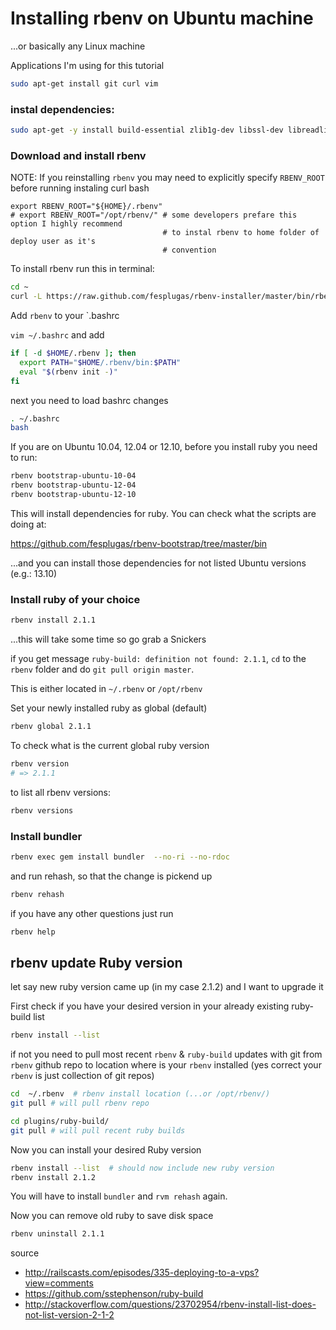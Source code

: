 # Installing rbenv on Ubuntu machine

...or basically any Linux machine

Applications I'm using for this tutorial

```bash
sudo apt-get install git curl vim
```

### instal dependencies:

```bash
sudo apt-get -y install build-essential zlib1g-dev libssl-dev libreadline-gplv2-dev
```

### Download and install rbenv 

NOTE: If you reinstalling `rbenv` you may need to explicitly specify `RBENV_ROOT` before running instaling curl bash

```
export RBENV_ROOT="${HOME}/.rbenv"
# export RBENV_ROOT="/opt/rbenv/" # some developers prefare this option I highly recommend 
                                  # to instal rbenv to home folder of deploy user as it's 
                                  # convention 
```

To install rbenv run this in terminal:

```bash
cd ~
curl -L https://raw.github.com/fesplugas/rbenv-installer/master/bin/rbenv-installer | bash
```



Add `rbenv` to your `.bashrc

`vim ~/.bashrc` and add

```bash
if [ -d $HOME/.rbenv ]; then
  export PATH="$HOME/.rbenv/bin:$PATH"
  eval "$(rbenv init -)"
fi
```

next you need to load bashrc changes

```bash
. ~/.bashrc 
bash
```

If you are on Ubuntu 10.04, 12.04 or 12.10, before you install ruby
you need to run:

```bash
rbenv bootstrap-ubuntu-10-04
rbenv bootstrap-ubuntu-12-04
rbenv bootstrap-ubuntu-12-10
```

This will install dependencies for ruby. You can check what the scripts are doing at:

https://github.com/fesplugas/rbenv-bootstrap/tree/master/bin

...and you can install those dependencies for not listed Ubuntu versions (e.g.: 13.10)

### Install ruby of your choice

```bash
rbenv install 2.1.1
```

...this will take some time so go grab a Snickers

if you get message  `ruby-build: definition not found: 2.1.1`, `cd` to 
the `rbenv` folder and do `git pull origin master`.

This is either located in `~/.rbenv` or `/opt/rbenv`

Set your newly installed ruby as global (default)

```bash
rbenv global 2.1.1
```

To check what is the current global ruby version

```bash
rbenv version
# => 2.1.1
```

to list all rbenv versions:

```bash
rbenv versions
```

### Install bundler

```bash
rbenv exec gem install bundler  --no-ri --no-rdoc
```

and run rehash, so that the change is pickend up

```bash
rbenv rehash
```

if you have any other questions just run 

```bash
rbenv help
```

## rbenv update Ruby version

let say new ruby version came up (in my case 2.1.2) and I want to upgrade it 

First check if you have your desired version in your already existing ruby-build list

```bash
rbenv install --list
```

if not you need to pull most recent `rbenv` & `ruby-build` updates with git from `rbenv` github repo to
location where is your `rbenv` installed (yes correct your `rbenv` is just collection of git repos)

```bash
cd  ~/.rbenv  # rbenv install location (...or /opt/rbenv/)
git pull # will pull rbenv repo

cd plugins/ruby-build/
git pull # will pull recent ruby builds
```

Now you can install your desired Ruby version

```bash
rbenv install --list  # should now include new ruby version
rbenv install 2.1.2
```

You will have to install `bundler` and `rvm rehash` again.

Now you can remove old ruby to save disk space

```bash
rbenv uninstall 2.1.1
```

source

* http://railscasts.com/episodes/335-deploying-to-a-vps?view=comments
* https://github.com/sstephenson/ruby-build
* http://stackoverflow.com/questions/23702954/rbenv-install-list-does-not-list-version-2-1-2

